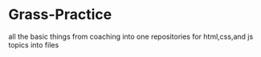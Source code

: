 # Grass-Practice
all the basic things from coaching into one repositories for html,css,and js topics into files
